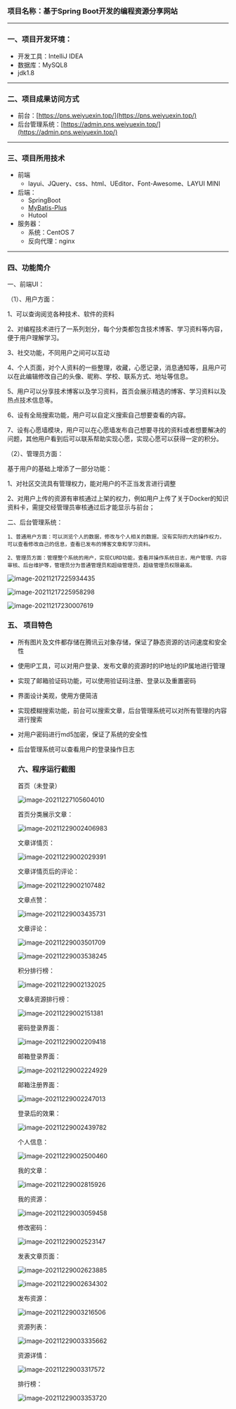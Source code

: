 ### 项目名称：基于Spring Boot开发的编程资源分享网站

------

### 一、项目开发环境：

- 开发工具：IntelliJ IDEA 
- 数据库：MySQL8
- jdk1.8

------

### 二、项目成果访问方式

- 前台：[https://pns.weiyuexin.top/](https://pns.weiyuexin.top/)
- 后台管理系统：[https://admin.pns.weiyuexin.top/](https://admin.pns.weiyuexin.top/)

------

### 三、项目所用技术

- 前端
  - layui、JQuery、css、html、UEditor、Font-Awesome、LAYUI MINI
- 后端：
  - SpringBoot
  - [ MyBatis-Plus](https://baomidou.com/)
  - Hutool
- 服务器：
  - 系统：CentOS 7
  - 反向代理：nginx

------



### 四、功能简介

  一、前端UI：

  （1）、用户方面：

  1、可以查询阅览各种技术、软件的资料

  2、对编程技术进行了一系列划分，每个分类都包含技术博客、学习资料等内容，便于用户理解学习。

  3、社交功能，不同用户之间可以互动

  4、个人页面，对个人资料的一些整理，收藏，心愿记录，消息通知等，且用户可以在此编辑修改自己的头像、昵称、学校、联系方式、地址等信息。

  5、用户可以分享技术博客以及学习资料，首页会展示精选的博客、学习资料以及热点技术信息等。

  6、设有全局搜索功能，用户可以自定义搜索自己想要查看的内容。

  7、设有心愿墙模块，用户可以在心愿墙发布自己想要寻找的资料或者想要解决的问题，其他用户看到后可以联系帮助实现心愿，实现心愿可以获得一定的积分。

   

  （2）、管理员方面：

  基于用户的基础上增添了一部分功能：

  1、对社区交流具有管理权力，能对用户的不正当发言进行调整

  2、对用户上传的资源有审核通过上架的权力，例如用户上传了关于Docker的知识资料卡，需提交经管理员审核通过后才能显示与前台；

  二、后台管理系统：

    1、普通用户方面：可以浏览个人的数据，修改与个人相关的数据，没有实际的大的操作权力，可以查看修改自己的信息，查看已发布的博客文章和学习资料。
    
    2、管理员方面：管理整个系统的用户，实现CURD功能，查看并操作系统日志，用户管理、内容审核、后台维护等，管理员分为普通管理员和超级管理员，超级管理员权限最高。

  ![image-20211217225934435](image/202112172259580.png)

  ![image-20211217225958298](image/202112172259352.png)

  ![image-20211217230007619](image/202112172300677.png)

###  五、 项目特色

- 所有图片及文件都存储在腾讯云对象存储，保证了静态资源的访问速度和安全性

- 使用IP工具，可以对用户登录、发布文章的资源时的IP地址的IP属地进行管理

- 实现了邮箱验证码功能，可以使用验证码注册、登录以及重置密码

- 界面设计美观，使用方便简洁

- 实现模糊搜索功能，前台可以搜索文章，后台管理系统可以对所有管理的内容进行搜索

- 对用户密码进行md5加密，保证了系统的安全性

- 后台管理系统可以查看用户的登录操作日志

  ### 六、程序运行截图

  首页（未登录）

  ![image-20211227105604010](image/202112271056218.png)

  首页分类展示文章：

  ![image-20211229002406983](image/202112290024166.png)

  文章详情页：

  ![image-20211229002029391](image/202112290020727.png)

  文章详情页后的评论：

  ![image-20211229002107482](image/202112290021617.png)

  文章点赞：

  ![image-20211229003435731](image/202112290034052.png)

  文章评论：

  ![image-20211229003501709](image/202112290035917.png)

  ![image-20211229003538245](image/202112290035370.png)

  积分排行榜：

  ![image-20211229002132025](image/202112290021091.png)

  文章&资源排行榜：

  ![image-20211229002151381](image/202112290021445.png)

  密码登录界面：

  ![image-20211229002209418](image/202112290022258.png)

  邮箱登录界面：

  ![image-20211229002224929](image/202112290022835.png)

  邮箱注册界面：

  ![image-20211229002247013](image/202112290022890.png)

  登录后的效果：

  ![image-20211229002439782](image/202112290024884.png)

  个人信息：

  ![image-20211229002500460](image/202112290025587.png)

  我的文章：

  ![image-20211229002815926](image/202112290028038.png)

  我的资源：

  ![image-20211229003059458](image/202112290030567.png)

  修改密码：

  ![image-20211229002523147](image/202112290025273.png)

  发表文章页面：

  ![image-20211229002623885](image/202112290026039.png)

  ![image-20211229002634302](image/202112290026554.png)

  发布资源：

  ![image-20211229003216506](image/202112290032623.png)

  资源列表：

  ![image-20211229003335662](image/202112290033816.png)

  资源详情：

  ![image-20211229003317572](image/202112290033718.png)

  排行榜：

  ![image-20211229003353720](image/202112290033880.png)

  
